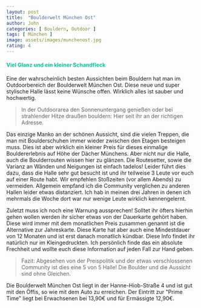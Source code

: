 ```yaml
---
layout: post
title:  "Boulderwelt München Ost"
author: John
categories: [ Bouldern, Outdoor ]
tags: [ München ]
image: assets/images/munchenost.jpg
rating: 4
---
```


#### <span style="color:#00c5a1">Viel Glanz und ein kleiner Schandfleck</span>
Eine der wahrscheinlich besten Aussichten beim Bouldern hat man im Outdoorbereich der Boulderwelt München Ost. Diese neue und super stylische Halle lässt keine Wünsche offen. Wirklich alles ist sauber und hochwertig. 

> In der Outdoorarea den Sonnenuntergang genießen oder bei strahlender Hitze draußen bouldern: Hier seit ihr an der richtigen Adresse.

Das einzige Manko an der schönen Aussicht, sind die vielen Treppen, die man mit Boulderschuhen immer wieder zwischen den Etagen besteigen muss. Dies ist aber wirklich ein kleiner Preis für dieses einmalige Bouldererlebnis auf Höhe der Dächer Münchens. Aber nicht nur die Halle, auch die Boulderrouten wissen hier zu glänzen. Die Routesetter, sowie die Varianz an Wänden und Neigungen ist einfach tadelos!
Leider führt dies dazu, dass die Halle sehr gut besucht ist und ihr teilweise 3 Leute vor euch auf einer Route habt. Wir empfehlen Stoßzeiten (vor allem Abends) zu vermeiden. Allgemein empfand ich die Community verglichen zu anderen Hallen leider etwas distanziert. Ich hab in meinen drei Jahren in denen ich mehrmals die Woche dort war nur wenige Leute wirklich kennengelernt.

Zuletzt muss ich noch eine Warnung aussprechen! Solltet ihr öfters hierhin gehen wollen werden ihr sicher etwas von der Dauerkarte gehört haben. Diese wird immer mit dem monatlichen Preis zusammen genannt ist die Alternative zur Jahreskarte. Diese Karte hat aber auch eine Mindestdauer von 12 Monaten und ist erst danach monatlich kündbar. Diese Info findet ihr natürlich nur im Kleingedruckten. Ich persönlich finde das ein absolute Frechheit und wollte euch diese Information auf jeden Fall zur Hand geben.   

> Fazit: Abgesehen von der Preispolitik und der etwas verschlossenen Community ist dies eine 5 von 5 Halle! Die Boulder und die Aussicht sind ohne Gleichen.

Die Boulderwelt München Ost liegt in der Hanne-Hiob-Straße 4 und ist gut mit den Öffis, so wie mit dem Auto zu erreichen. Der Eintritt zur "Prime Time" liegt bei Erwachsenen bei 13,90€ und für Ermässigte 12,90€.
